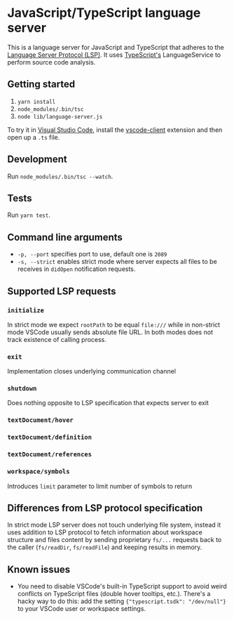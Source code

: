 # JavaScript/TypeScript language server

This is a language server for JavaScript and TypeScript that adheres to the [Language Server Protocol (LSP)](https://github.com/Microsoft/language-server-protocol/blob/master/protocol.md). It uses [TypeScript's](http://www.typescriptlang.org/) LanguageService to perform source code analysis.

## Getting started

1. `yarn install`
1. `node_modules/.bin/tsc`
1. `node lib/language-server.js`

To try it in [Visual Studio Code](https://code.visualstudio.com), install the [vscode-client](https://github.com/sourcegraph/langserver/tree/master/vscode-client) extension and then open up a `.ts` file.

## Development

Run `node_modules/.bin/tsc --watch`.

## Tests

Run `yarn test`.

## Command line arguments 

* `-p, --port` specifies port to use, default one is `2089`
* `-s, --strict` enables strict mode where server expects all files to be receives in `didOpen` notification requests.

## Supported LSP requests

### `initialize`
In strict mode we expect `rootPath` to be equal `file:///` while in non-strict mode VSCode usually sends absolute file URL. In both modes does not track existence of calling process.
### `exit`
Implementation closes underlying communication channel
### `shutdown`
Does nothing opposite to LSP specification that expects server to exit
### `textDocument/hover`
### `textDocument/definition`
### `textDocument/references`
### `workspace/symbols`
Introduces `limit` parameter to limit number of symbols to return

## Differences from LSP protocol specification
In strict mode LSP server does not touch underlying file system, instead it uses addition to LSP protocol to fetch information about workspace structure and files content by sending proprietary `fs/...` requests back to the caller (`fs/readDir`, `fs/readFile`) and keeping results in memory.

## Known issues

* You need to disable VSCode's built-in TypeScript support to avoid weird conflicts on TypeScript files (double hover tooltips, etc.). There's a hacky way to do this: add the setting `{"typescript.tsdk": "/dev/null"}` to your VSCode user or workspace settings.

